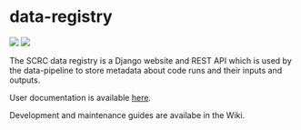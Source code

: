 # data-registry

[![][travis-master-img]][travis-master-url] [![][travis-develop-img]][travis-develop-url]

The SCRC data registry is a Django website and REST API which is used by the data-pipeline to store metadata about code runs and their inputs and outputs.

User documentation is available [here](docs/index.md).

Development and maintenance guides are availabe in the Wiki.

[travis-master-img]: https://img.shields.io/travis/ScottishCovidResponse/data-registry/master.svg?label=build-master
[travis-master-url]: https://travis-ci.org/ScottishCovidResponse/data-registry.jl?branch=master

[travis-develop-img]: https://img.shields.io/travis/ScottishCovidResponse/data-registry/develop.svg?label=build-develop
[travis-develop-url]: https://travis-ci.org/ScottishCovidResponse/data-registry.jl?branch=develop

